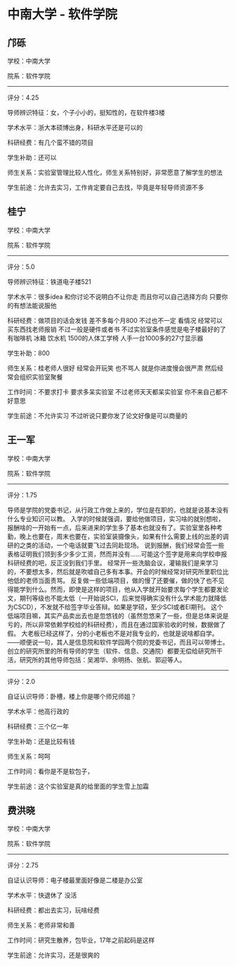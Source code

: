 # 中南大学 - 软件学院

## 邝砾

学校：中南大学

院系：软件学院

* * *

评分：4.25

导师辨识特征：女，个子小小的，挺知性的，在软件楼3楼

学术水平：浙大本硕博出身，科研水平还是可以的

科研经费：有几个蛮不错的项目

学生补助：还可以

师生关系：实验室管理比较人性化，师生关系特别好，非常愿意了解学生的想法

学生前途：允许去实习，工作肯定要自己去找，毕竟是年轻导师资源不多

## 桂宁

学校：中南大学

院系：软件学院

* * *

评分：5.0

导师辨识特征：铁道电子楼521

学术水平：很多idea 和你讨论不说明白不让你走 而且你可以自己选择方向 只要你的有想法能说服他

科研经费：做项目的话会发钱 差不多每个月800 不过也不一定 看情况 经常可以买东西找老师报销 不过一般是硬件或者书 不过实验室条件感觉是电子楼最好的了 有咖啡机 冰箱 饮水机 1500的人体工学椅 人手一台1000多的27寸显示器

学生补助：800

师生关系：桂老师人很好 经常会开玩笑 也不骂人 就是你进度慢会很严肃 然后经常会组织实验室聚餐

工作时间：不要求打卡 要求多呆实验室 不过老师天天都呆实验室 你不来自己都不好意思

学生前途：不允许实习 不过听说只要你发了论文好像是可以商量的

## 王一军

学校：中南大学

院系：软件学院

* * *

评分：1.75

导师是学院的党委书记，从行政工作做上来的，学位是在职的，也就是说基本没有什么专业知识可以教。
入学的时候就强调，要给他做项目，实习啥的就别想啦，报酬啥的一开始有一点，后来进来的学生多了基本也就没有了。实验室里各种考勤，晚上也要在，周末也要在，实验室装摄像头，如果有什么需要上线的出差的调研的之类的活动，一个电话就要飞过去同赴现场。
说到报酬，我们经常会签一些表格证明我们领到多少多少工资，然而并没有……可能这个签字是用来向学校申报科研经费的吧，反正没到我们手里。
经常开一些洗脑会议，灌输我们是来学习的，不要想太多，然后就是吹嘘自己多有本事。开会的时候经常对研究所里职位比他低的老师当面责骂。
反复做一些低端项目，做的慢了还要催，做的快了也不见得能学到什么。然而，即使是这样的项目，他从入学就开始要求每个学生都要发论文，期刊等级也不能太低（一开始说SCI，后来觉得确实没有什么学术能力就降低为CSCD），不发就不给签字毕业答辩。如果是学硕，至少SCI或者EI期刊。
这个低端项目嘛，其实产品卖出去也是忽悠钱的（虽然忽悠来了一些，但是总体来说是亏的，所以非常依赖学校给的科研经费），而且在通过国家验收的时候，数据做了假。
大老板已经这样了，分的小老板也不是对我专业的，也就是说啥都自学。
——顺便说一句，其人是信息院和软件学园两个院的党委书记，而且可以带博士。创立的研究所里的所有导师的学生（软件、信息、交通院）都要无偿给研究所干活，研究所的其他导师包括：吴湘华、余明扬、张航、郭迎等人。

* * *

评分：2.0

自证认识导师：卧槽，楼上你是哪个师兄师姐？

学术水平：他高行政的

科研经费：三个亿一年

学生补助：还是比较有钱

师生关系：呵呵

工作时间：看你是不是软包子，

学生前途：这个实验室是真的给里面的学生雪上加霜

## 费洪晓

学校：中南大学

院系：软件学院

* * *

评分：2.75

自证认识导师：电子楼最里面好像是二楼是办公室

学术水平：快退休了 没活

科研经费：都出去实习，玩啥经费

师生关系：老师非常和善

工作时间：研究生散养，包毕业，17年之前起码是这样

学生前途：允许实习，还是很爽的